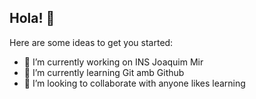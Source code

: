 ## Hola! 👋

<!--
**yolprofe/yolprofe** is a ✨ _special_ ✨ repository because its `README.md` (this file) appears on your GitHub profile.
-->

Here are some ideas to get you started:

- 🔭 I’m currently working on INS Joaquim Mir
- 🌱 I’m currently learning Git amb Github
- 👯 I’m looking to collaborate with anyone likes learning
